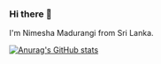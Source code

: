 ### Hi there 👋

I'm Nimesha Madurangi from Sri Lanka.


[![Anurag's GitHub stats](https://github-readme-stats.vercel.app/api?username=NimeshaMadurangi)](https://github.com/NimeshaMadurangi/github-readme-stats)

<!--
**NimeshaMadurangi/NimeshaMadurangi** is a ✨ _special_ ✨ repository because its `README.md` (this file) appears on your GitHub profile.

Here are some ideas to get you started:

- 🔭 I’m currently working on ...
- 🌱 I’m currently learning ...
- 👯 I’m looking to collaborate on ...
- 🤔 I’m looking for help with ...
- 💬 Ask me about ...
- 📫 How to reach me: ...
- 😄 Pronouns: ...
- ⚡ Fun fact: ...
-->
